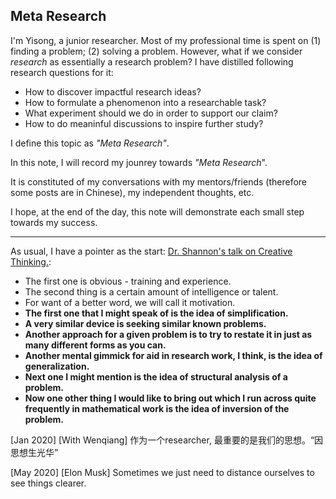 ## Meta Research

I'm Yisong, a junior researcher. Most of my professional time is spent on (1) finding a problem; (2) solving a problem. However, what if we consider *research* as essentially a research problem? I have distilled following research questions for it:

- How to discover impactful research ideas?
- How to formulate a phenomenon into a researchable task?
- What experiment should we do in order to support our claim?
- How to do meaninful discussions to inspire further study?

I define this topic as *"Meta Research"*.



In this note, I will record my jounrey towards *"Meta Research*". 

It is constituted of my conversations with my mentors/friends (therefore some posts are in Chinese), my independent thoughts, etc. 

I hope, at the end of the day, this note will demonstrate each small step towards my success.

---



As usual, I have a pointer as the start: [Dr. Shannon's talk on Creative Thinking.](http://www1.ece.neu.edu/~naderi/Claude%20Shannon.html):

- The first one is obvious - training and experience.
- The second thing is a certain amount of intelligence or talent.
- For want of a better word, we will call it motivation.
- **The first one that I might speak of is the idea of simplification.**
- **A very similar device is seeking similar known problems.**
- **Another approach for a given problem is to try to restate it in just as many different forms as you can.**
- **Another mental gimmick for aid in research work, I think, is the idea of generalization.**
- **Next one I might mention is the idea of structural analysis of a problem.**
- **Now one other thing I would like to bring out which I run across quite frequently in mathematical work is the idea of inversion of the problem.**



[Jan 2020] [With Wenqiang] 作为一个researcher, 最重要的是我们的思想。“因思想生光华”

[May 2020] [Elon Musk] Sometimes we just need to distance ourselves to see things clearer.